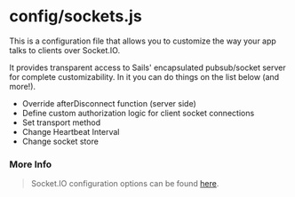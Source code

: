 # config/sockets.js

This is a configuration file that allows you to customize the way your app talks to clients over Socket.IO.

It provides transparent access to Sails' encapsulated pubsub/socket server for complete customizability. In it you can do things on the list below (and more!).

- Override afterDisconnect function (server side)
- Define custom authorization logic for client socket connections
- Set transport method
- Change Heartbeat Interval
- Change socket store

### More Info
> Socket.IO configuration options can be found [here](https://github.com/LearnBoost/Socket.IO/wiki/Configuring-Socket.IO).



<docmeta name="displayName" value="sockets.js">
